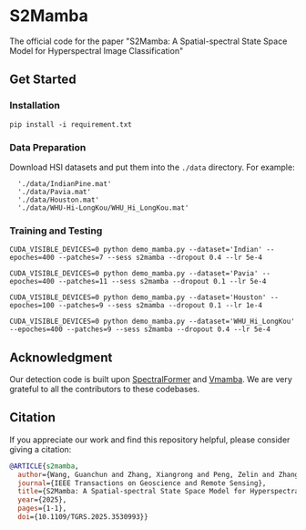 # S2Mamba
The official code for the paper "S2Mamba: A Spatial-spectral State Space Model for Hyperspectral Image Classification"  
## Get Started
### Installation
```Shell
pip install -i requirement.txt
```
### Data Preparation
Download HSI datasets and put them into the `./data` directory. For example:
```Shell
  './data/IndianPine.mat'
  './data/Pavia.mat'
  './data/Houston.mat'
  './data/WHU-Hi-LongKou/WHU_Hi_LongKou.mat'
```
### Training and Testing
```Shell
CUDA_VISIBLE_DEVICES=0 python demo_mamba.py --dataset='Indian' --epoches=400 --patches=7 --sess s2mamba --dropout 0.4 --lr 5e-4

CUDA_VISIBLE_DEVICES=0 python demo_mamba.py --dataset='Pavia' --epoches=400 --patches=11 --sess s2mamba --dropout 0.1 --lr 5e-4

CUDA_VISIBLE_DEVICES=0 python demo_mamba.py --dataset='Houston' --epoches=100 --patches=9 --sess s2mamba --dropout 0.1 --lr 1e-4

CUDA_VISIBLE_DEVICES=0 python demo_mamba.py --dataset='WHU_Hi_LongKou' --epoches=400 --patches=9 --sess s2mamba --dropout 0.4 --lr 5e-4

```
## Acknowledgment
Our detection code is built upon [SpectralFormer](https://github.com/danfenghong/IEEE_TGRS_SpectralFormer) and [Vmamba](https://github.com/MzeroMiko/VMamba). We are very grateful to all the contributors to these codebases.

## Citation
If you appreciate our work and find this repository helpful, please consider giving a citation:

```bibtex
@ARTICLE{s2mamba,
  author={Wang, Guanchun and Zhang, Xiangrong and Peng, Zelin and Zhang, Tianyang and Jiao, Licheng},
  journal={IEEE Transactions on Geoscience and Remote Sensing}, 
  title={S2Mamba: A Spatial-spectral State Space Model for Hyperspectral Image Classification}, 
  year={2025},
  pages={1-1},
  doi={10.1109/TGRS.2025.3530993}}
```
